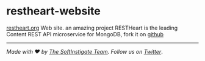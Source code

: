 restheart-website
=================

[restheart.org](https://restheart.org) Web site.
an amazing project
RESTHeart is the leading Content REST API microservice for MongoDB, fork it on [github](https://github.com/SoftInstigate/restheart)

<hr></hr>

_Made with :heart: by [The SoftInstigate Team](https://www.softinstigate.com/). Follow us on [Twitter](https://twitter.com/softinstigate)_.

